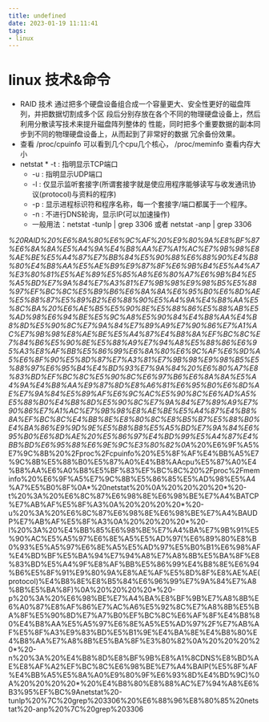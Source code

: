 ```yaml
---
title: undefined
date: 2023-01-19 11:11:41
tags:
- linux
---
```


# linux 技术&命令

* RAID 技术 通过把多个硬盘设备组合成一个容量更大、安全性更好的磁盘阵列，并把数据切割成多个区 段后分别存放在各个不同的物理硬盘设备上，然后利用分散读写技术来提升磁盘阵列整体的 性能，同时把多个重要数据的副本同步到不同的物理硬盘设备上，从而起到了非常好的数据 冗余备份效果。
* 查看 /proc/cpuinfo 可以看到几个cpu几个核心， /proc/meminfo 查看内存大小
* netstat    * -t : 指明显示TCP端口
    * -u : 指明显示UDP端口
    * -l : 仅显示监听套接字(所谓套接字就是使应用程序能够读写与收发通讯协议(protocol)与资料的程序)
    * -p : 显示进程标识符和程序名称，每一个套接字/端口都属于一个程序。
    * -n : 不进行DNS轮询，显示IP(可以加速操作)
    * 一般用法：netstat -tunlp | grep 3306 或者 netstat -anp | grep 3306

*%20RAID%20%E6%8A%80%E6%9C%AF%20%E9%80%9A%E8%BF%87%E6%8A%8A%E5%A4%9A%E4%B8%AA%E7%A1%AC%E7%9B%98%E8%AE%BE%E5%A4%87%E7%BB%84%E5%90%88%E6%88%90%E4%B8%80%E4%B8%AA%E5%AE%B9%E9%87%8F%E6%9B%B4%E5%A4%A7%E3%80%81%E5%AE%89%E5%85%A8%E6%80%A7%E6%9B%B4%E5%A5%BD%E7%9A%84%E7%A3%81%E7%9B%98%E9%98%B5%E5%88%97%EF%BC%8C%E5%B9%B6%E6%8A%8A%E6%95%B0%E6%8D%AE%E5%88%87%E5%89%B2%E6%88%90%E5%A4%9A%E4%B8%AA%E5%8C%BA%20%E6%AE%B5%E5%90%8E%E5%88%86%E5%88%AB%E5%AD%98%E6%94%BE%E5%9C%A8%E5%90%84%E4%B8%AA%E4%B8%8D%E5%90%8C%E7%9A%84%E7%89%A9%E7%90%86%E7%A1%AC%E7%9B%98%E8%AE%BE%E5%A4%87%E4%B8%8A%EF%BC%8C%E7%84%B6%E5%90%8E%E5%88%A9%E7%94%A8%E5%88%86%E6%95%A3%E8%AF%BB%E5%86%99%E6%8A%80%E6%9C%AF%E6%9D%A5%E6%8F%90%E5%8D%87%E7%A3%81%E7%9B%98%E9%98%B5%E5%88%97%E6%95%B4%E4%BD%93%E7%9A%84%20%E6%80%A7%E8%83%BD%EF%BC%8C%E5%90%8C%E6%97%B6%E6%8A%8A%E5%A4%9A%E4%B8%AA%E9%87%8D%E8%A6%81%E6%95%B0%E6%8D%AE%E7%9A%84%E5%89%AF%E6%9C%AC%E5%90%8C%E6%AD%A5%E5%88%B0%E4%B8%8D%E5%90%8C%E7%9A%84%E7%89%A9%E7%90%86%E7%A1%AC%E7%9B%98%E8%AE%BE%E5%A4%87%E4%B8%8A%EF%BC%8C%E4%BB%8E%E8%80%8C%E8%B5%B7%E5%88%B0%E4%BA%86%E9%9D%9E%E5%B8%B8%E5%A5%BD%E7%9A%84%E6%95%B0%E6%8D%AE%20%E5%86%97%E4%BD%99%E5%A4%87%E4%BB%BD%E6%95%88%E6%9E%9C%E3%80%82%0A*%20%E6%9F%A5%E7%9C%8B%20%2Fproc%2Fcpuinfo%20%E5%8F%AF%E4%BB%A5%E7%9C%8B%E5%88%B0%E5%87%A0%E4%B8%AAcpu%E5%87%A0%E4%B8%AA%E6%A0%B8%E5%BF%83%EF%BC%8C%20%2Fproc%2Fmeminfo%20%E6%9F%A5%E7%9C%8B%E5%86%85%E5%AD%98%E5%A4%A7%E5%B0%8F%0A*%20netstat%20%0A%20%20%20%20*%20-t%20%3A%20%E6%8C%87%E6%98%8E%E6%98%BE%E7%A4%BATCP%E7%AB%AF%E5%8F%A3%0A%20%20%20%20*%20-u%20%3A%20%E6%8C%87%E6%98%8E%E6%98%BE%E7%A4%BAUDP%E7%AB%AF%E5%8F%A3%0A%20%20%20%20*%20-l%20%3A%20%E4%BB%85%E6%98%BE%E7%A4%BA%E7%9B%91%E5%90%AC%E5%A5%97%E6%8E%A5%E5%AD%97(%E6%89%80%E8%B0%93%E5%A5%97%E6%8E%A5%E5%AD%97%E5%B0%B1%E6%98%AF%E4%BD%BF%E5%BA%94%E7%94%A8%E7%A8%8B%E5%BA%8F%E8%83%BD%E5%A4%9F%E8%AF%BB%E5%86%99%E4%B8%8E%E6%94%B6%E5%8F%91%E9%80%9A%E8%AE%AF%E5%8D%8F%E8%AE%AE(protocol)%E4%B8%8E%E8%B5%84%E6%96%99%E7%9A%84%E7%A8%8B%E5%BA%8F)%0A%20%20%20%20*%20-p%20%3A%20%E6%98%BE%E7%A4%BA%E8%BF%9B%E7%A8%8B%E6%A0%87%E8%AF%86%E7%AC%A6%E5%92%8C%E7%A8%8B%E5%BA%8F%E5%90%8D%E7%A7%B0%EF%BC%8C%E6%AF%8F%E4%B8%80%E4%B8%AA%E5%A5%97%E6%8E%A5%E5%AD%97%2F%E7%AB%AF%E5%8F%A3%E9%83%BD%E5%B1%9E%E4%BA%8E%E4%B8%80%E4%B8%AA%E7%A8%8B%E5%BA%8F%E3%80%82%0A%20%20%20%20*%20-n%20%3A%20%E4%B8%8D%E8%BF%9B%E8%A1%8CDNS%E8%BD%AE%E8%AF%A2%EF%BC%8C%E6%98%BE%E7%A4%BAIP(%E5%8F%AF%E4%BB%A5%E5%8A%A0%E9%80%9F%E6%93%8D%E4%BD%9C)%0A%20%20%20%20*%20%E4%B8%80%E8%88%AC%E7%94%A8%E6%B3%95%EF%BC%9Anetstat%20-tunlp%20%7C%20grep%203306%20%E6%88%96%E8%80%85%20netstat%20-anp%20%7C%20grep%203306

